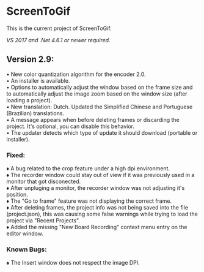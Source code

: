 ﻿# ScreenToGif  

This is the current project of ScreenToGif.  

_VS 2017 and .Net 4.6.1 or newer required._


## Version 2.9:

• New color quantization algorithm for the encoder 2.0.  
• An installer is available.  
• Options to automatically adjust the window based on the frame size and to automatically adjust the image zoom based on the window size (after loading a project).   
• New translation: Dutch. Updated the Simplified Chinese and Portuguese (Brazilian) translations.  
• A message appears when before deleting frames or discarding the project. It's optional, you can disable this behavior.  
• The updater detects which type of update it should download (portable or installer).  

### Fixed:

♦ A bug related to the crop feature under a high dpi environment.   
♦ The recorder window could stay out of view if it was previously used in a monitor that got disconected.  
♦ After unpluging a monitor, the recorder window was not adjusting it's position.  
♦ The "Go to frame" feature was not displaying the correct frame.  
♦ After deleting frames, the project info was not being saved into the file (project.json), this was causing some false warnings while trying to load the project via "Recent Projects".  
♦ Added the missing "New Board Recording" context menu entry on the editor window.  

### Known Bugs:

♠ The Insert window does not respect the image DPI. 